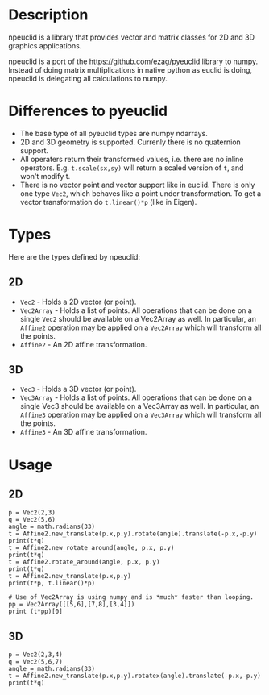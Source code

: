 # Description

npeuclid is a library that provides vector and matrix classes for 2D and 3D 
graphics applications.

npeuclid is a port of the https://github.com/ezag/pyeuclid library to numpy.
Instead of doing matrix multiplications in native python as euclid is doing,
npeuclid is delegating all calculations to numpy. 

# Differences to pyeuclid

- The base type of all pyeuclid types are numpy ndarrays.
- 2D and 3D geometry is supported. Currenly there is no quaternion support.
- All operaters return their transformed values, i.e. there are no inline operators. E.g. `t.scale(sx,sy)` will return a scaled version of `t`, and won't modify t. 
- There is no vector point and vector support like in euclid. There is only one type `Vec2`, which behaves like a point under transformation. To get a vector transformation do `t.linear()*p` (like in Eigen).

# Types

Here are the types defined by npeuclid:

## 2D 

- `Vec2` - Holds a 2D vector (or point).
- `Vec2Array` - Holds a list of points. All operations that can be done on a single `Vec2` should be available on a Vec2Array as well. In particular, an `Affine2` operation may be applied on a `Vec2Array` which will transform all the points. 
- `Affine2` - An 2D affine transformation.

## 3D

- `Vec3` - Holds a 3D vector (or point).
- `Vec3Array` - Holds a list of points. All operations that can be done on a single Vec3 should be available on a Vec3Array as well. In particular, an `Affine3` operation may be applied on a `Vec3Array` which will transform all the points. 
- `Affine3` - An 3D affine transformation.

# Usage

## 2D

    p = Vec2(2,3)
    q = Vec2(5,6)
    angle = math.radians(33)
    t = Affine2.new_translate(p.x,p.y).rotate(angle).translate(-p.x,-p.y)
    print(t*q)
    t = Affine2.new_rotate_around(angle, p.x, p.y)
    print(t*q)
    t = Affine2.rotate_around(angle, p.x, p.y)
    print(t*q)
    t = Affine2.new_translate(p.x,p.y)
    print(t*p, t.linear()*p) 
    
    # Use of Vec2Array is using numpy and is *much* faster than looping.
    pp = Vec2Array([[5,6],[7,8],[3,4]])
    print (t*pp)[0]

## 3D

    p = Vec2(2,3,4)
    q = Vec2(5,6,7)
    angle = math.radians(33)
    t = Affine2.new_translate(p.x,p.y).rotatex(angle).translate(-p.x,-p.y)
    print(t*q)
